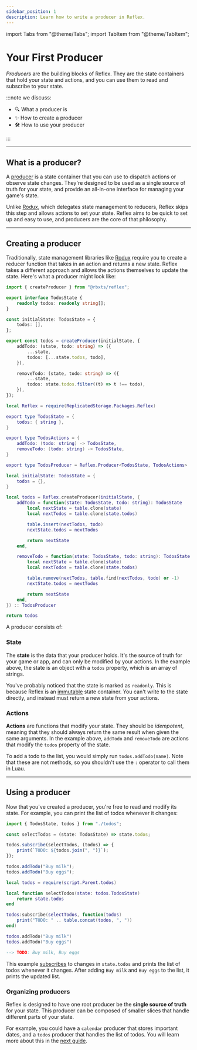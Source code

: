 ```yaml
---
sidebar_position: 1
description: Learn how to write a producer in Reflex.
---
```


import Tabs from "@theme/Tabs";
import TabItem from "@theme/TabItem";

# Your First Producer

_Producers_ are the building blocks of Reflex. They are the state containers that hold your state and actions, and you can use them to read and subscribe to your state.

:::note we discuss:

-   🔍 What a producer is
-   ✨ How to create a producer
-   🛠️ How to use your producer

:::

---

## What is a producer?

A [producer](../reference/reflex/producer) is a state container that you can use to dispatch actions or observe state changes. They're designed to be used as a single source of truth for your state, and provide an all-in-one interface for managing your game's state.

Unlike [Rodux](https://roblox.github.io/), which delegates state management to reducers, Reflex skips this step and allows actions to set your state. Reflex aims to be quick to set up and easy to use, and producers are the core of that philosophy.

---

## Creating a producer

Traditionally, state management libraries like [Rodux](https://roblox.github.io/rodux) require you to create a reducer function that takes in an action and returns a new state. Reflex takes a different approach and allows the actions themselves to update the state. Here's what a producer might look like:

<Tabs groupId="languages">
<TabItem value="TypeScript" default>

```ts title="todos.ts" showLineNumbers
import { createProducer } from "@rbxts/reflex";

export interface TodosState {
    readonly todos: readonly string[];
}

const initialState: TodosState = {
    todos: [],
};

export const todos = createProducer(initialState, {
    addTodo: (state, todo: string) => ({
        ...state,
        todos: [...state.todos, todo],
    }),

    removeTodo: (state, todo: string) => ({
        ...state,
        todos: state.todos.filter((t) => t !== todo),
    }),
});
```

</TabItem>
<TabItem value="Luau">

```lua title="todos.lua" showLineNumbers
local Reflex = require(ReplicatedStorage.Packages.Reflex)

export type TodosState = {
    todos: { string },
}

export type TodosActions = {
    addTodo: (todo: string) -> TodosState,
    removeTodo: (todo: string) -> TodosState,
}

export type TodosProducer = Reflex.Producer<TodosState, TodosActions>

local initialState: TodosState = {
    todos = {},
}

local todos = Reflex.createProducer(initialState, {
    addTodo = function(state: TodosState, todo: string): TodosState
        local nextState = table.clone(state)
        local nextTodos = table.clone(state.todos)

        table.insert(nextTodos, todo)
        nextState.todos = nextTodos

        return nextState
    end,

    removeTodo = function(state: TodosState, todo: string): TodosState
        local nextState = table.clone(state)
        local nextTodos = table.clone(state.todos)

        table.remove(nextTodos, table.find(nextTodos, todo) or -1)
        nextState.todos = nextTodos

        return nextState
    end,
}) :: TodosProducer

return todos
```

</TabItem>
</Tabs>

A producer consists of:

### State

The **state** is the data that your producer holds. It's the source of truth for your game or app, and can only be modified by your actions. In the example above, the state is an object with a `todos` property, which is an array of strings.

You've probably noticed that the state is marked as `readonly`. This is because Reflex is an [immutable](https://en.wikipedia.org/wiki/Immutable_object) state container. You can't write to the state directly, and instead must return a new state from your actions.

### Actions

**Actions** are functions that modify your state. They should be _idempotent_, meaning that they should always return the same result when given the same arguments. In the example above, `addTodo` and `removeTodo` are actions that modify the `todos` property of the state.

To add a todo to the list, you would simply run `todos.addTodo(name)`. Note that these are not methods, so you shouldn't use the `:` operator to call them in Luau.

---

## Using a producer

Now that you've created a producer, you're free to read and modify its state. For example, you can print the list of todos whenever it changes:

<Tabs groupId="languages">
<TabItem value="TypeScript" default>

```ts showLineNumbers
import { TodosState, todos } from "./todos";

const selectTodos = (state: TodosState) => state.todos;

todos.subscribe(selectTodos, (todos) => {
    print(`TODO: ${todos.join(", ")}`);
});

todos.addTodo("Buy milk");
todos.addTodo("Buy eggs");
```

</TabItem>
<TabItem value="Luau">

```lua showLineNumbers
local todos = require(script.Parent.todos)

local function selectTodos(state: todos.TodosState)
    return state.todos
end

todos:subscribe(selectTodos, function(todos)
    print("TODO: " .. table.concat(todos, ", "))
end)

todos.addTodo("Buy milk")
todos.addTodo("Buy eggs")
```

</TabItem>
</Tabs>

```lua
--> TODO: Buy milk, Buy eggs
```

This example [subscribes](../reference/reflex/producer#subscribeselector-listener) to changes in `state.todos` and prints the list of todos whenever it changes. After adding `Buy milk` and `Buy eggs` to the list, it prints the updated list.

### Organizing producers

Reflex is designed to have one root producer be the **single source of truth** for your state. This producer can be composed of smaller slices that handle different parts of your state.

For example, you could have a `calendar` producer that stores important dates, and a `todos` producer that handles the list of todos. You will learn more about this in the [next guide](organizing-producers).
